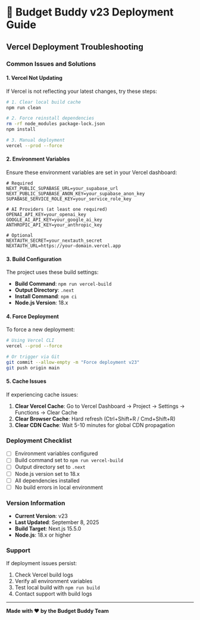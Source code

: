 # 🚀 Budget Buddy v23 Deployment Guide

## Vercel Deployment Troubleshooting

### Common Issues and Solutions

#### 1. **Vercel Not Updating**
If Vercel is not reflecting your latest changes, try these steps:

```bash
# 1. Clear local build cache
npm run clean

# 2. Force reinstall dependencies
rm -rf node_modules package-lock.json
npm install

# 3. Manual deployment
vercel --prod --force
```

#### 2. **Environment Variables**
Ensure these environment variables are set in your Vercel dashboard:

```env
# Required
NEXT_PUBLIC_SUPABASE_URL=your_supabase_url
NEXT_PUBLIC_SUPABASE_ANON_KEY=your_supabase_anon_key
SUPABASE_SERVICE_ROLE_KEY=your_service_role_key

# AI Providers (at least one required)
OPENAI_API_KEY=your_openai_key
GOOGLE_AI_API_KEY=your_google_ai_key
ANTHROPIC_API_KEY=your_anthropic_key

# Optional
NEXTAUTH_SECRET=your_nextauth_secret
NEXTAUTH_URL=https://your-domain.vercel.app
```

#### 3. **Build Configuration**
The project uses these build settings:
- **Build Command**: `npm run vercel-build`
- **Output Directory**: `.next`
- **Install Command**: `npm ci`
- **Node.js Version**: 18.x

#### 4. **Force Deployment**
To force a new deployment:

```bash
# Using Vercel CLI
vercel --prod --force

# Or trigger via Git
git commit --allow-empty -m "Force deployment v23"
git push origin main
```

#### 5. **Cache Issues**
If experiencing cache issues:

1. **Clear Vercel Cache**: Go to Vercel Dashboard → Project → Settings → Functions → Clear Cache
2. **Clear Browser Cache**: Hard refresh (Ctrl+Shift+R / Cmd+Shift+R)
3. **Clear CDN Cache**: Wait 5-10 minutes for global CDN propagation

### Deployment Checklist

- [ ] Environment variables configured
- [ ] Build command set to `npm run vercel-build`
- [ ] Output directory set to `.next`
- [ ] Node.js version set to 18.x
- [ ] All dependencies installed
- [ ] No build errors in local environment

### Version Information

- **Current Version**: v23
- **Last Updated**: September 8, 2025
- **Build Target**: Next.js 15.5.0
- **Node.js**: 18.x or higher

### Support

If deployment issues persist:
1. Check Vercel build logs
2. Verify all environment variables
3. Test local build with `npm run build`
4. Contact support with build logs

---

**Made with ❤️ by the Budget Buddy Team**